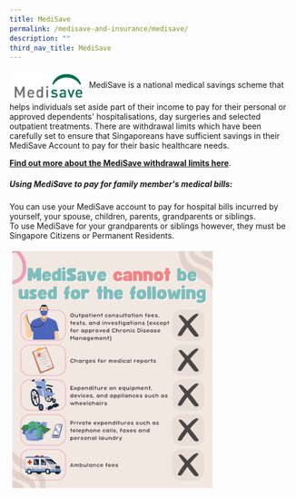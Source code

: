 ```yaml
---
title: MediSave
permalink: /medisave-and-insurance/medisave/
description: ""
third_nav_title: MediSave
---
```

<img src="images/msv-new.jpg" style="vertical-align: middle; max-width: 25%; margin: 5px;">
MediSave is a national medical savings scheme that helps individuals set aside part of their income to pay for their personal or approved dependents' hospitalisations, day surgeries and selected outpatient treatments. There are withdrawal limits which have been carefully set to ensure that Singaporeans have sufficient savings in their MediSave Account to pay for their basic healthcare needs.

**[Find out more about the MediSave withdrawal limits here](https://www.cpf.gov.sg/member/healthcare-financing/using-your-medisave-savings)**.
<br>
#####  **Using MediSave to pay for family member's medical bills:**
You can use your MediSave account to pay for hospital bills incurred by yourself, your spouse, children, parents, grandparents or siblings.<br>
To use MediSave for your grandparents or siblings however, they must be Singapore Citizens or Permanent Residents.

 <img src="images/3msv.png" style="vertical-align: middle; max-width: 70%; margin: 5px;">